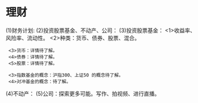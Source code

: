 # 理财
(1)财务计划: 
  (2)投资股票基金、不动产、公司：
  (3)投资股票基金：
     <1>收益率、风险率、流动性。
     <2>种类：货币、债券、股票、混合。

     <3>货币：详情待了解。
     <4>债券：详情待了解。
     <5>股票：详情待了解。

     <3>指数基金的概念：沪指300、上证50 的概念待了解。
     <4>对冲基金的概念：待了解。

  (4)不动产：
  (5)公司：探索更多可能。写作、拍视频、进行直播。